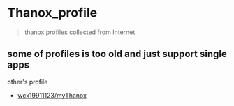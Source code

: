 # Thanox_profile
> thanox profiles collected from Internet

## some of profiles is too old and just support single apps

other's profile
- [wcx19911123/myThanox](https://github.com/wcx19911123/myThanox)
